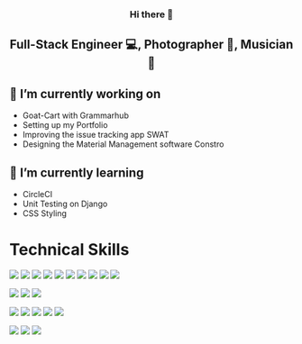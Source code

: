<h3 align="center">
Hi there 🙂
</h3>

<h2 align="center">
Full-Stack Engineer 💻, Photographer 📸, Musician 🎸
</h2>


<!--
# Follow Me
![Twitter](https://img.shields.io/badge/@techrisblock-%231DA1F2.svg?style=for-the-badge&logo=Twitter&logoColor=white)
![Instagram](https://img.shields.io/badge/techrisblock-%23E4405F.svg?style=for-the-badge&logo=Instagram&logoColor=white)
![Dev.to blog](https://img.shields.io/badge/techrisblock-0A0A0A?style=for-the-badge&logo=dev.to&logoColor=white)
![Medium](https://img.shields.io/badge/techrisblock-12100E?style=for-the-badge&logo=medium&logoColor=white)
![WordPress](https://img.shields.io/badge/techrisblock-%23117AC9.svg?style=for-the-badge&logo=WordPress&logoColor=white)
-->
<!--
**cantuc40/cantuc40** is a ✨ _special_ ✨ repository because its `README.md` (this file) appears on your GitHub profile.

Here are some ideas to get you started:

- 🔭 I’m currently working on ...
- 🌱 I’m currently learning ...
- 👯 I’m looking to collaborate on ...
- 🤔 I’m looking for help with ...
- 💬 Ask me about ...
- 📫 How to reach me: ...
- 😄 Pronouns: ...
- ⚡ Fun fact: ...
-->

## 🔭 I’m currently working on
- Goat-Cart with Grammarhub
- Setting up my Portfolio
- Improving the issue tracking app SWAT
- Designing the Material Management software Constro

## 🌱 I’m currently learning 
- CircleCI
- Unit Testing on Django
- CSS Styling




# Technical Skills
![](https://img.shields.io/badge/Language-Javascript-informational?style=flat&logo=javascript&color=%23F7DF1E)
![](https://img.shields.io/badge/Language-Python-informational?style=flat&logo=python&color=3670A0)
![](https://img.shields.io/badge/Language-Ruby-informational?style=flat&logo=ruby&color=%23CC342D)
![](https://img.shields.io/badge/Language-Go-informational?style=flat&logo=go&color=%2300ADD8)
![](https://img.shields.io/badge/Frontend-React-informational?style=flat&logo=react&color=%2320232a)
![](https://img.shields.io/badge/Frontend-Bootstrap-informational?style=flat&logo=bootstrap&color=%23563D7C)
![](https://img.shields.io/badge/Backend-Node.js-informational?style=flat&logo=node.js&color=6DA55F)
![](https://img.shields.io/badge/Backend-Express.js-informational?style=flat&logo=express&color=%23404d59)
![](https://img.shields.io/badge/Backend-Django-informational?style=flat&logo=django&color=%23092E20)
![](https://img.shields.io/badge/Backend-Rails-informational?style=flat&logo=ruby-on-rails&color=%23CC0000)

![](https://img.shields.io/badge/Database-MongoDB-informational?style=flat&logo=mongodb&color=%234ea94b)
![](https://img.shields.io/badge/Database-PostgreSQL-informational?style=flat&logo=postgresql&color=%23316192)
![](https://img.shields.io/badge/Database-MySQL-informational?style=flat&logo=mysql&color=%2300f)

![](https://img.shields.io/badge/API_Testing-Insomnia-informational?style=flat&logo=insomnia&color=black)
![](https://img.shields.io/badge/API_Testing-Postman-informational?style=flat&logo=postman&color=FF6C37)
![](https://img.shields.io/badge/Project_Management-Confluence-informational?style=flat&logo=confluence&color=%23172BF4)
![](https://img.shields.io/badge/Project_Management-Jira-informational?style=flat&logo=jira&color=%230A0FFF)
![](https://img.shields.io/badge/IDE-VS_Code-informational?style=flat&logo=visual-studio-code&color=0078d7)

![](https://img.shields.io/badge/OS-Ubuntu-informational?style=flat&logo=ubuntu&color=E95420)
![](https://img.shields.io/badge/OS-Debian-informational?style=flat&logo=debian&color=D70A53)
![](https://img.shields.io/badge/OS-Windows-informational?style=flat&logo=windows&color=0078D6)



